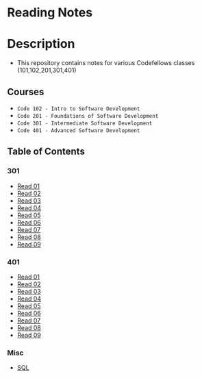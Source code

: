 # Reading Notes

# Description
- This repository contains notes for various Codefellows classes (101,102,201,301,401)

## Courses
-   `Code 102 - Intro to Software Development`
-   `Code 201 - Foundations of Software Development`
-   `Code 301 - Intermediate Software Development`
-   `Code 401 - Advanced Software Development`


## Table of Contents
### 301
- [Read 01](301/read-01.md)
- [Read 02](301/read-02.md)
- [Read 03](301/read-03.md)
- [Read 04](301/read-04.md)
- [Read 05](301/read-05.md)
- [Read 06](301/read-06.md)
- [Read 07](301/read-07.md)
- [Read 08](301/read-08.md)
- [Read 09](301/read-09.md)

### 401
- [Read 01](401/read-01.md)
- [Read 02](401/read-02.md)
- [Read 03](401/read-03.md)
- [Read 04](401/read-04.md)
- [Read 05](401/read-05.md)
- [Read 06](401/read-06.md)
- [Read 07](401/read-07.md)
- [Read 08](401/read-08.md)
- [Read 09](401/read-09.md)

### Misc
- [SQL](misc/sql.md)
